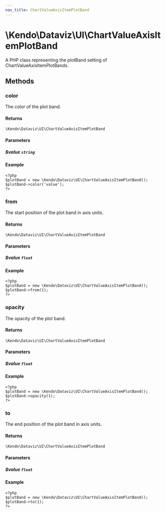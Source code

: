 ```yaml
---
nav_title: ChartValueAxisItemPlotBand
---
```


# \Kendo\Dataviz\UI\ChartValueAxisItemPlotBand

A PHP class representing the plotBand setting of ChartValueAxisItemPlotBands.


## Methods

### color
The color of the plot band.

#### Returns
`\Kendo\Dataviz\UI\ChartValueAxisItemPlotBand`

#### Parameters

##### $value `string`



#### Example 
    <?php
    $plotBand = new \Kendo\Dataviz\UI\ChartValueAxisItemPlotBand();
    $plotBand->color('value');
    ?>

### from
The start position of the plot band in axis units.

#### Returns
`\Kendo\Dataviz\UI\ChartValueAxisItemPlotBand`

#### Parameters

##### $value `float`



#### Example 
    <?php
    $plotBand = new \Kendo\Dataviz\UI\ChartValueAxisItemPlotBand();
    $plotBand->from(1);
    ?>

### opacity
The opacity of the plot band.

#### Returns
`\Kendo\Dataviz\UI\ChartValueAxisItemPlotBand`

#### Parameters

##### $value `float`



#### Example 
    <?php
    $plotBand = new \Kendo\Dataviz\UI\ChartValueAxisItemPlotBand();
    $plotBand->opacity(1);
    ?>

### to
The end position of the plot band in axis units.

#### Returns
`\Kendo\Dataviz\UI\ChartValueAxisItemPlotBand`

#### Parameters

##### $value `float`



#### Example 
    <?php
    $plotBand = new \Kendo\Dataviz\UI\ChartValueAxisItemPlotBand();
    $plotBand->to(1);
    ?>

